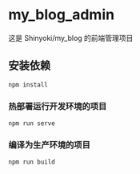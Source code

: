 # my_blog_admin
这是 Shinyoki/my_blog 的前端管理项目

## 安装依赖
```
npm install
```

### 热部署运行开发环境的项目
```
npm run serve
```

### 编译为生产环境的项目
```
npm run build
```
